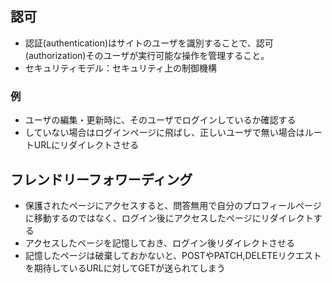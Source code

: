 ## 認可
- 認証(authentication)はサイトのユーザを識別することで、認可(authorization)そのユーザが実行可能な操作を管理すること。
- セキュリティモデル：セキュリティ上の制御機構


### 例
- ユーザの編集・更新時に、そのユーザでログインしているか確認する
- していない場合はログインページに飛ばし、正しいユーザで無い場合はルートURLにリダイレクトさせる

## フレンドリーフォワーディング
- 保護されたページにアクセスすると、問答無用で自分のプロフィールページに移動するのではなく、ログイン後にアクセスしたページにリダイレクトする
- アクセスしたページを記憶しておき、ログイン後リダイレクトさせる
- 記憶したページは破棄しておかないと、POSTやPATCH,DELETEリクエストを期待しているURLに対してGETが送られてしまう
